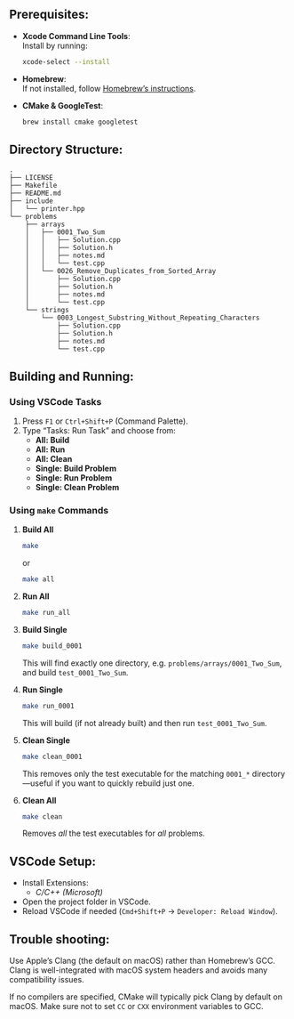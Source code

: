 ## **Prerequisites:**

- **Xcode Command Line Tools**:  
  Install by running:
  ```bash
  xcode-select --install
  ```
- **Homebrew**:  
  If not installed, follow [Homebrew’s instructions](https://brew.sh).

- **CMake & GoogleTest**:
  ```bash
  brew install cmake googletest
  ```

## **Directory Structure:**

```
.
├── LICENSE
├── Makefile
├── README.md
├── include
│   └── printer.hpp
└── problems
    ├── arrays
    │   ├── 0001_Two_Sum
    │   │   ├── Solution.cpp
    │   │   ├── Solution.h
    │   │   ├── notes.md
    │   │   └── test.cpp
    │   └── 0026_Remove_Duplicates_from_Sorted_Array
    │       ├── Solution.cpp
    │       ├── Solution.h
    │       ├── notes.md
    │       └── test.cpp
    └── strings
        └── 0003_Longest_Substring_Without_Repeating_Characters
            ├── Solution.cpp
            ├── Solution.h
            ├── notes.md
            └── test.cpp
```

## **Building and Running:**

### Using VSCode Tasks

1. Press `F1` or `Ctrl+Shift+P` (Command Palette).
2. Type “Tasks: Run Task” and choose from:
   - **All: Build**
   - **All: Run**
   - **All: Clean**
   - **Single: Build Problem**
   - **Single: Run Problem**
   - **Single: Clean Problem**

### Using `make` Commands

1. **Build All**

   ```bash
   make
   ```

   or

   ```bash
   make all
   ```

2. **Run All**

   ```bash
   make run_all
   ```

3. **Build Single**

   ```bash
   make build_0001
   ```

   This will find exactly one directory, e.g. `problems/arrays/0001_Two_Sum`, and build `test_0001_Two_Sum`.

4. **Run Single**

   ```bash
   make run_0001
   ```

   This will build (if not already built) and then run `test_0001_Two_Sum`.

5. **Clean Single**

   ```bash
   make clean_0001
   ```

   This removes only the test executable for the matching `0001_*` directory—useful if you want to quickly rebuild just one.

6. **Clean All**
   ```bash
   make clean
   ```
   Removes _all_ the test executables for _all_ problems.

## **VSCode Setup:**

- Install Extensions:
  - _C/C++ (Microsoft)_
- Open the project folder in VSCode.
- Reload VSCode if needed (`Cmd+Shift+P` → `Developer: Reload Window`).

## **Trouble shooting:**

Use Apple’s Clang (the default on macOS) rather than Homebrew’s GCC. Clang is well-integrated with macOS system headers and avoids many compatibility issues.

If no compilers are specified, CMake will typically pick Clang by default on macOS. Make sure not to set `CC` or `CXX` environment variables to GCC.
